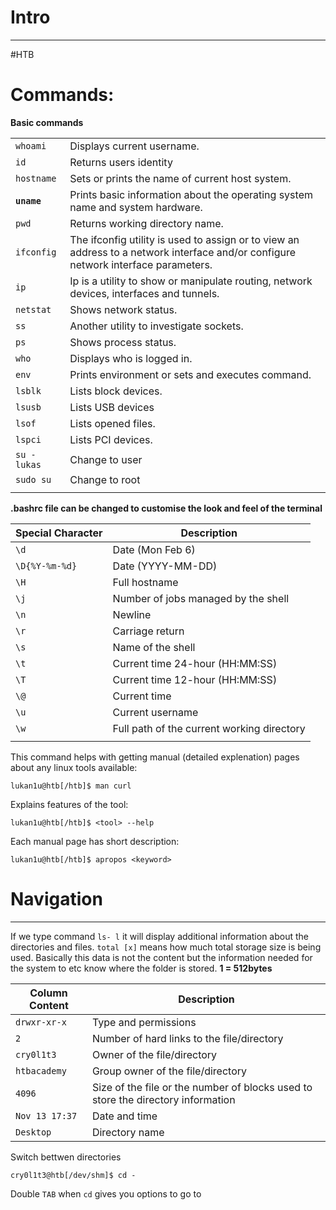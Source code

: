 # Intro
---
#HTB 

# Commands:
**Basic commands**

|              |                                                                                                                                    |
| ------------ | ---------------------------------------------------------------------------------------------------------------------------------- |
| `whoami`     | Displays current username.                                                                                                         |
| `id`         | Returns users identity                                                                                                             |
| `hostname`   | Sets or prints the name of current host system.                                                                                    |
| **`uname`**      | Prints basic information about the operating system name and system hardware.                                                      |
| `pwd`        | Returns working directory name.                                                                                                    |
| `ifconfig`   | The ifconfig utility is used to assign or to view an address to a network interface and/or configure network interface parameters. |
| `ip`         | Ip is a utility to show or manipulate routing, network devices, interfaces and tunnels.                                            |
| `netstat`    | Shows network status.                                                                                                              |
| `ss`         | Another utility to investigate sockets.                                                                                            |
| `ps`         | Shows process status.                                                                                                              |
| `who`        | Displays who is logged in.                                                                                                         |
| `env`        | Prints environment or sets and executes command.                                                                                   |
| `lsblk`      | Lists block devices.                                                                                                               |
| `lsusb`      | Lists USB devices                                                                                                                  |
| `lsof`       | Lists opened files.                                                                                                                |
| `lspci`      | Lists PCI devices.                                                                                                                 |
| `su - lukas` | Change to user                                                                                                                     |
| `sudo su`    | Change to root                                                                                                                     |
|              |                                                                                                                                    |

**.bashrc file can be changed to customise the look and feel of the terminal**

| **Special Character** | **Description**                            |
| --------------------- | ------------------------------------------ |
| `\d`                  | Date (Mon Feb 6)                           |
| `\D{%Y-%m-%d}`        | Date (YYYY-MM-DD)                          |
| `\H`                  | Full hostname                              |
| `\j`                  | Number of jobs managed by the shell        |
| `\n`                  | Newline                                    |
| `\r`                  | Carriage return                            |
| `\s`                  | Name of the shell                          |
| `\t`                  | Current time 24-hour (HH:MM:SS)            |
| `\T`                  | Current time 12-hour (HH:MM:SS)            |
| `\@`                  | Current time                               |
| `\u`                  | Current username                           |
| `\w`                  | Full path of the current working directory |
|                       |                                            |

This command helps with getting manual (detailed explenation) pages about any linux tools available:
```shell-session
lukan1u@htb[/htb]$ man curl
```

Explains features of the tool:
```shell-session
lukan1u@htb[/htb]$ <tool> --help
```

Each manual page has short description:
```shell-session
lukan1u@htb[/htb]$ apropos <keyword>
```

# Navigation
---
If we type command `ls- l` it will display additional information about the directories and files.
`total [x]` means how much total storage size is being used. Basically this data is not the content but the information needed for the system to etc know where the folder is stored. **1 = 512bytes**

|**Column Content**|**Description**|
|---|---|
|`drwxr-xr-x`|Type and permissions|
|`2`|Number of hard links to the file/directory|
|`cry0l1t3`|Owner of the file/directory|
|`htbacademy`|Group owner of the file/directory|
|`4096`|Size of the file or the number of blocks used to store the directory information|
|`Nov 13 17:37`|Date and time|
|`Desktop`|Directory name|

Switch bettwen directories
```shell-session
cry0l1t3@htb[/dev/shm]$ cd -
```

Double `TAB` when `cd` gives you options to go to
